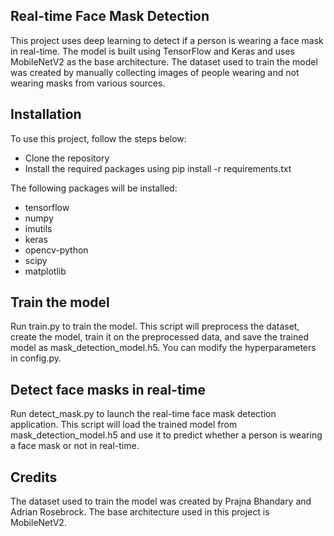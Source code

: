 ## Real-time Face Mask Detection
This project uses deep learning to detect if a person is wearing a face mask in real-time. The model is built using TensorFlow and Keras and uses MobileNetV2 as the base architecture. The dataset used to train the model was created by manually collecting images of people wearing and not wearing masks from various sources.

## Installation
To use this project, follow the steps below:

* Clone the repository
* Install the required packages using pip install -r requirements.txt

The following packages will be installed:

* tensorflow
* numpy
* imutils
* keras
* opencv-python
* scipy
* matplotlib

## Train the model
Run train.py to train the model. This script will preprocess the dataset, create the model, train it on the preprocessed data, and save the trained model as mask_detection_model.h5. You can modify the hyperparameters in config.py.

## Detect face masks in real-time
Run detect_mask.py to launch the real-time face mask detection application. This script will load the trained model from mask_detection_model.h5 and use it to predict whether a person is wearing a face mask or not in real-time.

## Credits
The dataset used to train the model was created by Prajna Bhandary and Adrian Rosebrock. The base architecture used in this project is MobileNetV2. 
